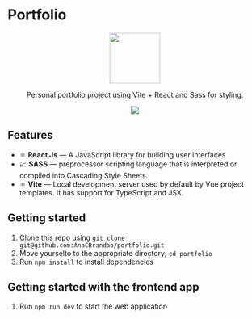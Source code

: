 # Portfolio

<div align="center">
  <img width="100px" src="https://cdn-icons-png.flaticon.com/512/3238/3238024.png"/>
</div>
<div align="center">
  <p>Personal portfolio project using Vite + React and Sass for styling. <p>
  <img src="https://cdn.discordapp.com/attachments/767910421025521665/1102675424884043856/Captura_de_tela_2023-05-01_161549.png"/>
</div>

## Features

- ⚛️ **React Js** — A JavaScript library for building user interfaces
- 💹 **SASS** — preprocessor scripting language that is interpreted or compiled into Cascading Style Sheets.
- ⚛️ **Vite** — Local development server used by default by Vue project templates. It has support for TypeScript and JSX.

## Getting started

1. Clone this repo using `git clone git@github.com:AnaCBrandao/portfolio.git`
2. Move yourselto to the appropriate directory; `cd portfolio`
3. Run `npm install` to install dependencies

## Getting started with the frontend app

1. Run `npm run dev` to start the web application
